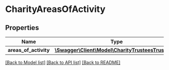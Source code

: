 # CharityAreasOfActivity

## Properties
Name | Type | Description | Notes
------------ | ------------- | ------------- | -------------
**areas_of_activity** | [**\Swagger\Client\Model\CharityTrusteesTrustees[]**](CharityTrusteesTrustees.md) |  | 

[[Back to Model list]](../README.md#documentation-for-models) [[Back to API list]](../README.md#documentation-for-api-endpoints) [[Back to README]](../README.md)


